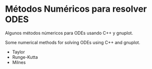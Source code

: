 # Métodos Numéricos para resolver ODES

Algunos métodos númericos para ODEs usando C++ y gnuplot.

Some numerical methods for solving ODEs using C++ and gnuplot.

* Taylor
* Runge-Kutta
* Milnes